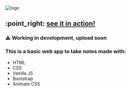 
<img src="https://github.com/franncode/todo-webapp/blob/master/logo.png" alt="logo">
<h2>:point_right: <a href="http://franncode.github.io/noteMe">see it in action!</a></h2>


<h3>⚠️ Working in development, upload soon</h3>

<h3>This is a basic web app to take notes made with:</h3>
<ul>
  <li>HTML</li>
  <li>CSS</li>
  <li>Vanilla JS</li>
  <li>Bootstrap</li>
  <li>Animate CSS</li>
